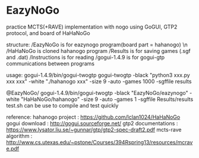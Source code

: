 # EazyNoGo

practice MCTS(+RAVE) implementation with nogo
using GoGUI, GTP2 protocol, and board of HaHaNoGo

structure:
/EazyNoGo is for eazynogo program(board part = hahanogo) \n
/HaHaNoGo is cloned hahanogo program
/Results is for saving games (.sgf and .dat)
/Instructions is for reading
/gogui-1.4.9 is for gogui-gtp communications between programs

usage:
gogui-1.4.9/bin/gogui-twogtp
gogui-twogtp -black "python3 xxx.py xxx xxx" -white "./hahanogo xxx" -size 9 -auto -games 1000 -sgffile results

@EazyNoGo/
gogui-1.4.9/bin/gogui-twogtp -black "EazyNoGo/eazynogo" -white "HaHaNoGo/hahanogo" -size 9 -auto -games 1 -sgffile Results/results
test.sh can be use to compile and test quickly


reference:
hahanogo project : https://github.com/lclan1024/HaHaNoGo
gogui download : http://gogui.sourceforge.net/
gtp2 documentations : https://www.lysator.liu.se/~gunnar/gtp/gtp2-spec-draft2.pdf
mcts-rave algorithm : http://www.cs.utexas.edu/~pstone/Courses/394Rspring13/resources/mcrave.pdf

